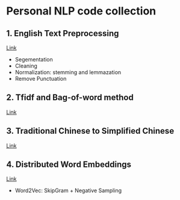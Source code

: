# Personal NLP code collection

## 1. English Text Preprocessing
[Link](https://github.com/ChiYeungLaw/myNLP/tree/master/TextPreprocessing)
- Segementation
- Cleaning
- Normalization: stemming and lemmazation
- Remove Punctuation

## 2. Tfidf and Bag-of-word method
[Link](https://github.com/ChiYeungLaw/myNLP/tree/master/Tfidf-BoW)

## 3. Traditional Chinese to Simplified Chinese
[Link](https://github.com/ChiYeungLaw/myNLP/tree/master/TraditionalToSimplified)

## 4. Distributed Word Embeddings
[Link](https://github.com/ChiYeungLaw/myNLP/tree/master/DistributedWordEmbedding)
- Word2Vec: SkipGram + Negative Sampling